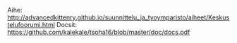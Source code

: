 Aihe: http://advancedkittenry.github.io/suunnittelu_ja_tyoymparisto/aiheet/Keskustelufoorumi.html
Docsit: https://github.com/kalekale/tsoha16/blob/master/doc/docs.pdf
